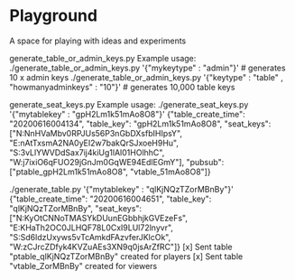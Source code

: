 # Playground
A space for playing with ideas and experiments

generate_table_or_admin_keys.py
Example usage:
./generate_table_or_admin_keys.py '{"mykeytype" : "admin"}'   # generates 10 x admin keys
./generate_table_or_admin_keys.py '{"keytype" : "table" , "howmanyadminkeys" : "10"}' # generates 10,000 table keys

generate_seat_keys.py
Example usage:
./generate_seat_keys.py '{"mytablekey" : "gpH2Lm1k51mAo8O8"}'
   {"table_create_time": "20200616004134", "table_key": "gpH2Lm1k51mAo8O8", "seat_keys": ["N:NnHVaMbv0RPJUs56P3nGbDXsfbIHIpsY", "E:nAtTxsmA2NA0yEI2w7bakQrSJxoeH9Hu", "S:3vLlYWVDdSax7ij4kiUg1lAl01HOlhhC", "W:j7ixiO6qFUO29jGnJm0GqWE94EdlEGmY"], "pubsub": ["ptable_gpH2Lm1k51mAo8O8", "vtable_51mAo8O8"]}

./generate_table.py '{"mytablekey" : "qlKjNQzTZorMBnBy"}'
{"table_create_time": "20200616004651", "table_key": "qlKjNQzTZorMBnBy", "seat_keys": ["N:KyOtCNNoTMASYkDUunEGbbhjkGVEzeFs", "E:KHaTh2OC0JLHQF78L0CxI9LUl72lnyvr", "S:Sd6ldzUxyws5vTcAmkdFAzvferJKlcOk", "W:zCJrcZDfyk4KVZuAEs3XN9q0jsArZfRC"]}
 [x] Sent table "ptable_qlKjNQzTZorMBnBy" created for players
 [x] Sent table "vtable_ZorMBnBy" created for viewers

